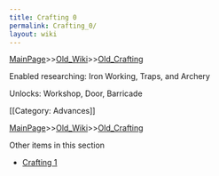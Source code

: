 ```yaml
---
title: Crafting 0
permalink: Crafting_0/
layout: wiki
---
```


[MainPage](/keeperrl_wiki/ "wikilink")>>[Old_Wiki](/keeperrl_wiki/Old_Wiki "wikilink")>>[Old_Crafting](/keeperrl_wiki/Old_Crafting "wikilink")

Enabled researching: Iron Working, Traps, and Archery

Unlocks: Workshop, Door, Barricade

[[Category: Advances]]

[MainPage](/keeperrl_wiki/ "wikilink")>>[Old_Wiki](/keeperrl_wiki/Old_Wiki "wikilink")>>[Old_Crafting](/keeperrl_wiki/Old_Crafting "wikilink")

Other items in this section
-    [Crafting 1](/keeperrl_wiki/Crafting_1 "wikilink")
